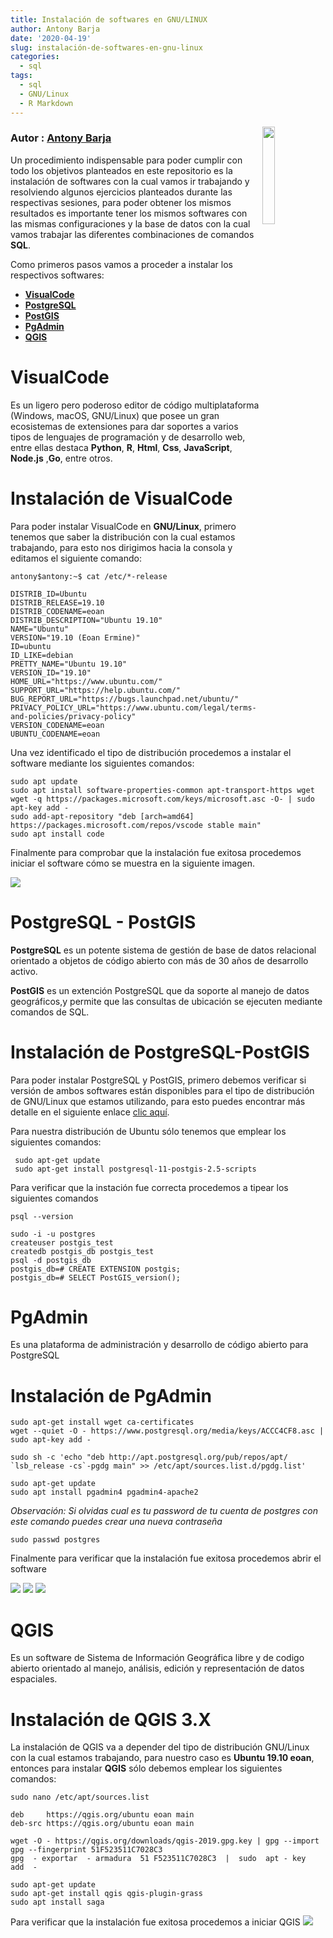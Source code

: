 ```yaml
---
title: Instalación de softwares en GNU/LINUX
author: Antony Barja
date: '2020-04-19'
slug: instalación-de-softwares-en-gnu-linux
categories:
  - sql
tags:
  - sql
  - GNU/Linux
  - R Markdown
---
```


<img src="../Img/icon/gnu_linux.png" align="right" width = 20% />

### Autor : <a href= 'https://barja8.github.io/'>Antony Barja</a>

Un procedimiento indispensable para poder cumplir con todo los objetivos planteados en este repositorio es la instalación de softwares con la cual vamos ir trabajando y resolviendo algunos ejercicios planteados durante las respectivas sesiones,  para poder obtener los mismos resultados 
es importante tener los mismos softwares con las mismas configuraciones y la base de datos con la cual vamos trabajar las diferentes combinaciones de comandos **SQL**.

Como primeros pasos vamos a proceder a instalar los respectivos softwares: 

* [**VisualCode**](https://code.visualstudio.com)
* [**PostgreSQL**](https://www.postgresql.org)
* [**PostGIS**](https://postgis.net)
* [**PgAdmin**](https://www.pgadmin.org) 
* [**QGIS**](https://qgis.org/es/site/) 

# VisualCode 
Es un ligero pero poderoso editor de código multiplataforma (Windows, macOS, GNU/Linux) que posee un gran ecosistemas de extensiones para dar soportes a varios tipos de lenguajes de programación y de desarrollo web, entre ellas destaca **Python**, **R**, **Html**, **Css**, **JavaScript**, **Node.js** ,**Go**, entre otros.

# Instalación de VisualCode
Para poder instalar VisualCode en **GNU/Linux**, primero tenemos que saber la distribución con la cual estamos trabajando, para esto nos dirigimos hacia la consola y editamos el siguiente comando:

```
antony$antony:~$ cat /etc/*-release
```

```
DISTRIB_ID=Ubuntu
DISTRIB_RELEASE=19.10
DISTRIB_CODENAME=eoan
DISTRIB_DESCRIPTION="Ubuntu 19.10"
NAME="Ubuntu"
VERSION="19.10 (Eoan Ermine)"
ID=ubuntu
ID_LIKE=debian
PRETTY_NAME="Ubuntu 19.10"
VERSION_ID="19.10"
HOME_URL="https://www.ubuntu.com/"
SUPPORT_URL="https://help.ubuntu.com/"
BUG_REPORT_URL="https://bugs.launchpad.net/ubuntu/"
PRIVACY_POLICY_URL="https://www.ubuntu.com/legal/terms-and-policies/privacy-policy"
VERSION_CODENAME=eoan
UBUNTU_CODENAME=eoan

```
Una vez identificado el tipo de distribución procedemos a instalar el software mediante los siguientes comandos: 

```
sudo apt update
sudo apt install software-properties-common apt-transport-https wget
wget -q https://packages.microsoft.com/keys/microsoft.asc -O- | sudo apt-key add -
sudo add-apt-repository "deb [arch=amd64] https://packages.microsoft.com/repos/vscode stable main"
sudo apt install code
```
Finalmente para comprobar que la instalación fue exitosa procedemos iniciar el software cómo se muestra en la siguiente imagen.

![](../Img/screenshot/vscode.png)

# PostgreSQL - PostGIS

**PostgreSQL** es un potente sistema de gestión de base de datos relacional orientado a objetos de código abierto con más de 30 años de desarrollo activo.

**PostGIS** es un extención PostgreSQL que da soporte al manejo de datos geográficos,y permite que las consultas de ubicación se ejecuten mediante comandos de SQL.

# Instalación de PostgreSQL-PostGIS

Para poder instalar PostgreSQL y PostGIS, primero debemos verificar si versión de ambos softwares están disponibles para el tipo de distribución de GNU/Linux que estamos utilizando, para esto puedes encontrar más detalle en el siguiente enlace [clic aquí](https://ubuntu.pkgs.org/19.10/ubuntu-universe-i386/postgresql-11-postgis-2.5-scripts_2.5.3+dfsg-1_all.deb.html). 

Para nuestra distribución de Ubuntu sólo tenemos que emplear los siguientes comandos:

```
 sudo apt-get update
 sudo apt-get install postgresql-11-postgis-2.5-scripts
```
Para verificar que la instación fue correcta procedemos a tipear los siguientes comandos

```
psql --version
```
```
sudo -i -u postgres
createuser postgis_test
createdb postgis_db postgis_test
psql -d postgis_db
postgis_db=# CREATE EXTENSION postgis;
postgis_db=# SELECT PostGIS_version();
```

# PgAdmin
Es una plataforma de administración y desarrollo de código abierto para PostgreSQL

# Instalación de PgAdmin

```
sudo apt-get install wget ca-certificates
wget --quiet -O - https://www.postgresql.org/media/keys/ACCC4CF8.asc | sudo apt-key add -

sudo sh -c 'echo "deb http://apt.postgresql.org/pub/repos/apt/ `lsb_release -cs`-pgdg main" >> /etc/apt/sources.list.d/pgdg.list'
```
```
sudo apt-get update
sudo apt install pgadmin4 pgadmin4-apache2
```
*Observación: Si olvidas cual es tu password de tu cuenta de postgres con este comando puedes crear una nueva contraseña*
```
sudo passwd postgres
```
Finalmente para verificar que la instalación fue exitosa procedemos abrir el software

![](../Img/screenshot/paso1.png)
![](../Img/screenshot/paso2.png)
![](../Img/screenshot/paso3.png)

# QGIS 
Es un software de Sistema de Información Geográfica libre y de codigo abierto orientado al manejo, análisis, edición y representación de datos espaciales.

# Instalación de **QGIS 3.X**

La instalación de QGIS va a depender del tipo de distribución GNU/Linux con la cual estamos trabajando, para nuestro caso es **Ubuntu 19.10 eoan**, entonces para instalar **QGIS** sólo debemos emplear los siguientes comandos:

 ```
 sudo nano /etc/apt/sources.list
 ```
```
deb     https://qgis.org/ubuntu eoan main
deb-src https://qgis.org/ubuntu eoan main
```

```
wget -O - https://qgis.org/downloads/qgis-2019.gpg.key | gpg --import
gpg --fingerprint 51F523511C7028C3
gpg  - exportar  - armadura  51 F523511C7028C3  |  sudo  apt - key  add  -
```

```
sudo apt-get update
sudo apt-get install qgis qgis-plugin-grass
sudo apt install saga 
```
Para verificar que la instalación fue exitosa procedemos a iniciar QGIS
![](../Img/screenshot/qgis.png)










